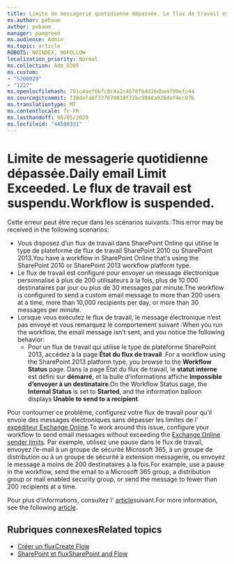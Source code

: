 ```yaml
---
title: Limite de messagerie quotidienne dépassée. Le flux de travail est suspendu.
ms.author: pebaum
author: pebaum
manager: pamgreen
ms.audience: Admin
ms.topic: article
ROBOTS: NOINDEX, NOFOLLOW
localization_priority: Normal
ms.collection: Adm_O365
ms.custom:
- "5200020"
- "1227"
ms.openlocfilehash: 701c4aef6bfc0c4a2c4570f6dd16dbe4f99efc44
ms.sourcegitcommit: f28dafa0f727870038f72bc904da926daf4ec07b
ms.translationtype: MT
ms.contentlocale: fr-FR
ms.lasthandoff: 06/05/2020
ms.locfileid: "44580331"
---
```

# <a name="daily-email-limit-exceeded-workflow-is-suspended"></a><span data-ttu-id="54984-103">Limite de messagerie quotidienne dépassée.</span><span class="sxs-lookup"><span data-stu-id="54984-103">Daily email Limit Exceeded.</span></span> <span data-ttu-id="54984-104">Le flux de travail est suspendu.</span><span class="sxs-lookup"><span data-stu-id="54984-104">Workflow is suspended.</span></span>

<span data-ttu-id="54984-105">Cette erreur peut être reçue dans les scénarios suivants :</span><span class="sxs-lookup"><span data-stu-id="54984-105">This error may be received in the following scenarios:</span></span>

- <span data-ttu-id="54984-106">Vous disposez d’un flux de travail dans SharePoint Online qui utilise le type de plateforme de flux de travail SharePoint 2010 ou SharePoint 2013.</span><span class="sxs-lookup"><span data-stu-id="54984-106">You have a workflow in SharePoint Online that's using the SharePoint 2010 or SharePoint 2013 workflow platform type.</span></span>
- <span data-ttu-id="54984-107">Le flux de travail est configuré pour envoyer un message électronique personnalisé à plus de 200 utilisateurs à la fois, plus de 10 000 destinataires par jour ou plus de 30 messages par minute.</span><span class="sxs-lookup"><span data-stu-id="54984-107">The workflow is configured to send a custom email message to more than 200 users at a time, more than 10,000 recipients per day, or more than 30 messages per minute.</span></span>
- <span data-ttu-id="54984-108">Lorsque vous exécutez le flux de travail, le message électronique n’est pas envoyé et vous remarquez le comportement suivant :</span><span class="sxs-lookup"><span data-stu-id="54984-108">When you run the workflow, the email message isn't sent, and you notice the following behavior:</span></span>
    - <span data-ttu-id="54984-109">Pour un flux de travail qui utilise le type de plateforme SharePoint 2013, accédez à la page **État du flux de travail** .</span><span class="sxs-lookup"><span data-stu-id="54984-109">For a workflow using the SharePoint 2013 platform type, you browse to the **Workflow Status** page.</span></span> <span data-ttu-id="54984-110">Dans la page État du flux de travail, le **statut interne** est défini sur **démarré**, et la bulle d’informations affiche **Impossible d’envoyer à un destinataire**.</span><span class="sxs-lookup"><span data-stu-id="54984-110">On the Workflow Status page, the **Internal Status** is set to **Started**, and the information balloon displays **Unable to send to a recipient**.</span></span>

<span data-ttu-id="54984-111">Pour contourner ce problème, configurez votre flux de travail pour qu’il envoie des messages électroniques sans dépasser les limites de l' [expéditeur Exchange Online](https://docs.microsoft.com/office365/servicedescriptions/exchange-online-service-description/exchange-online-limits#recipientlimits).</span><span class="sxs-lookup"><span data-stu-id="54984-111">To work around this issue, configure your workflow to send email messages without exceeding the [Exchange Online sender limits](https://docs.microsoft.com/office365/servicedescriptions/exchange-online-service-description/exchange-online-limits#recipientlimits).</span></span> <span data-ttu-id="54984-112">Par exemple, utilisez une pause dans le flux de travail, envoyez l’e-mail à un groupe de sécurité Microsoft 365, à un groupe de distribution ou à un groupe de sécurité à extension messagerie, ou envoyez le message à moins de 200 destinataires à la fois.</span><span class="sxs-lookup"><span data-stu-id="54984-112">For example, use a pause in the workflow, send the email to a Microsoft 365 group, a distribution group or mail enabled security group, or send the message to fewer than 200 recipients at a time.</span></span>


<span data-ttu-id="54984-113">Pour plus d’informations, consultez l' [article](https://support.microsoft.com/help/3150442/daily-email-limit-has-exceeded-and-your-workflow-has-been-suspended-or)suivant.</span><span class="sxs-lookup"><span data-stu-id="54984-113">For more information, see the following [article](https://support.microsoft.com/help/3150442/daily-email-limit-has-exceeded-and-your-workflow-has-been-suspended-or).</span></span>

## <a name="related-topics"></a><span data-ttu-id="54984-114">Rubriques connexes</span><span class="sxs-lookup"><span data-stu-id="54984-114">Related topics</span></span>
- [<span data-ttu-id="54984-115">Créer un flux</span><span class="sxs-lookup"><span data-stu-id="54984-115">Create Flow</span></span>](https://support.office.com/article/Create-a-flow-for-a-list-or-library-in-SharePoint-Online-or-OneDrive-for-Business-a9c3e03b-0654-46af-a254-20252e580d01) 
- [<span data-ttu-id="54984-116">SharePoint et flux</span><span class="sxs-lookup"><span data-stu-id="54984-116">SharePoint and Flow</span></span>](https://flow.microsoft.com/blog/sharepoint-and-flow/) 